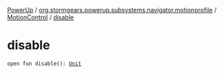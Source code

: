 [PowerUp](../../index.md) / [org.stormgears.powerup.subsystems.navigator.motionprofile](../index.md) / [MotionControl](index.md) / [disable](./disable.md)

# disable

`open fun disable(): `[`Unit`](https://kotlinlang.org/api/latest/jvm/stdlib/kotlin/-unit/index.html)